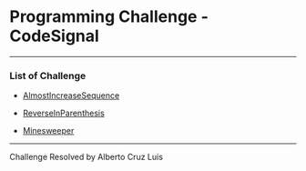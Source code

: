 # Programming Challenge - CodeSignal

------------------------------------

### List of Challenge

- [AlmostIncreaseSequence](./AlmostIncreaseSequence.cpp)

- [ReverseInParenthesis](./ReverseInParenthesis.cpp)

- [Minesweeper](Minesweeper.cpp)

---------------------------------------

Challenge Resolved by Alberto Cruz Luis
